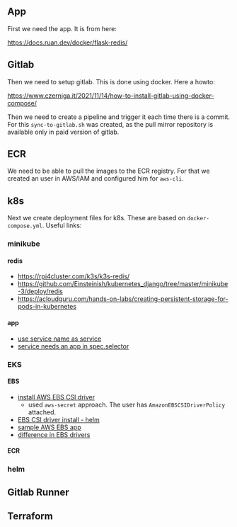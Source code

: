 ## App

First we need the app. It is from here:

https://docs.ruan.dev/docker/flask-redis/

## Gitlab

Then we need to setup gitlab. This is done using docker. Here a howto:

https://www.czerniga.it/2021/11/14/how-to-install-gitlab-using-docker-compose/

Then we need to create a pipeline and trigger it each time there is a commit. For this `sync-to-gitlab.sh` was created, as the pull mirror repository is available only in paid version of gitlab.

## ECR

We need to be able to pull the images to the ECR registry. For that we created an user in AWS/IAM and configured him for `aws-cli`.


## k8s

Next we create deployment files for k8s. These are based on `docker-compose.yml`. Useful links:

### minikube

#### redis
* https://rpi4cluster.com/k3s/k3s-redis/
* https://github.com/Einsteinish/kubernetes_django/tree/master/minikube-3/deploy/redis
* https://acloudguru.com/hands-on-labs/creating-persistent-storage-for-pods-in-kubernetes

#### app

* [use service name as service](https://stackoverflow.com/questions/52274134/connect-to-other-pod-from-a-pod)
* [service needs an app in spec.selector](https://stackoverflow.com/questions/60744883/redis-in-kubernetes-connection-refused)

### EKS

#### EBS
* [install AWS EBS CSI driver](https://github.com/kubernetes-sigs/aws-ebs-csi-driver/blob/master/docs/install.md)
    * used `aws-secret` approach. The user has  `AmazonEBSCSIDriverPolicy` attached.
* [EBS CSI driver install - helm](https://archive.eksworkshop.com/beginner/170_statefulset/ebs_csi_driver/)
* [sample AWS EBS app](https://docs.aws.amazon.com/eks/latest/userguide/ebs-csi.html)
* [difference in EBS drivers](https://towardsaws.com/ebs-csi-driver-amazon-eks-4eab8966dbb4)


#### ECR

### helm


## Gitlab Runner

## Terraform
